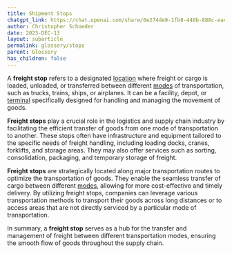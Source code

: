 ```yaml
---
title: Shipment Stops
chatgpt_link: https://chat.openai.com/share/0e274de9-1fb8-440b-888c-eae48da8e731
author: Christopher Schoeder
date: 2023-DEC-13
layout: subarticle
permalink: glossery/stops
parent: Glossery
has_children: false
---
```


A **freight stop** refers to a designated <a href="/locations/">location</a> where freight or cargo is loaded, unloaded, or transferred between different <a href="/modes">modes</a> of transportation, such as trucks, trains, ships, or airplanes. It can be a facility, depot, or <a href="/locations/terminal">terminal</a> specifically designed for handling and managing the movement of goods.

**Freight stops** play a crucial role in the logistics and supply chain industry by facilitating the efficient transfer of goods from one mode of transportation to another. These stops often have infrastructure and equipment tailored to the specific needs of freight handling, including loading docks, cranes, forklifts, and storage areas. They may also offer services such as sorting, consolidation, packaging, and temporary storage of freight.

**Freight stops** are strategically located along major transportation routes to optimize the transportation of goods. They enable the seamless transfer of cargo between different <a href="/modes">modes</a>, allowing for more cost-effective and timely delivery. By utilizing freight stops, companies can leverage various transportation methods to transport their goods across long distances or to access areas that are not directly serviced by a particular mode of transportation.

In summary, a **freight stop** serves as a hub for the transfer and management of freight between different transportation modes, ensuring the smooth flow of goods throughout the supply chain.
